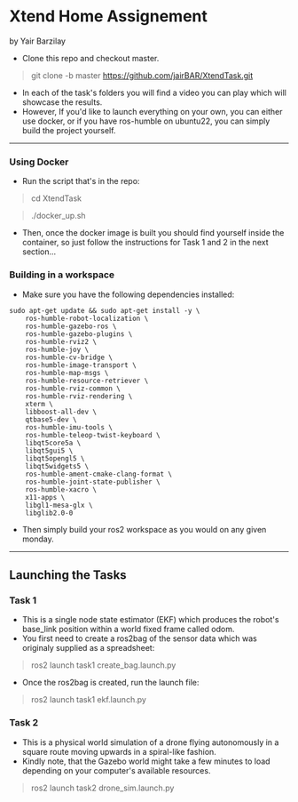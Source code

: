 # **Xtend Home Assignement** 
by Yair Barzilay

* Clone this repo and checkout master.
> git clone -b master https://github.com/jairBAR/XtendTask.git

* In each of the task's folders you will find a video you can play which will showcase the results. 
* However, If you'd like to launch everything on your own, you can either use docker, or if you have ros-humble on ubuntu22, you can simply build the project yourself.

---	

### Using Docker
* Run the script that's in the repo:
> cd XtendTask

> ./docker_up.sh

* Then, once the docker image is built you should find yourself inside the container, so just follow the instructions for Task 1 and 2 in the next section...

### Building in a workspace
* Make sure you have the following dependencies installed:
```
sudo apt-get update && sudo apt-get install -y \
    ros-humble-robot-localization \
    ros-humble-gazebo-ros \
    ros-humble-gazebo-plugins \
    ros-humble-rviz2 \
    ros-humble-joy \
    ros-humble-cv-bridge \
    ros-humble-image-transport \
    ros-humble-map-msgs \
    ros-humble-resource-retriever \
    ros-humble-rviz-common \
    ros-humble-rviz-rendering \
    xterm \
    libboost-all-dev \
    qtbase5-dev \
    ros-humble-imu-tools \
    ros-humble-teleop-twist-keyboard \
    libqt5core5a \
    libqt5gui5 \
    libqt5opengl5 \
    libqt5widgets5 \
    ros-humble-ament-cmake-clang-format \
    ros-humble-joint-state-publisher \
    ros-humble-xacro \
    x11-apps \
    libgl1-mesa-glx \
    libglib2.0-0
```


* Then simply build your ros2 workspace as you would on any given monday.

---
## Launching the Tasks

### Task 1
* This is a single node state estimator (EKF) which produces the robot's base_link position within a world fixed frame called odom.
* You first need to create a ros2bag of the sensor data which was originaly supplied as a spreadsheet:
> ros2 launch task1 create_bag.launch.py

* Once the ros2bag is created, run the launch file:
> ros2 launch task1 ekf.launch.py

### Task 2
* This is a physical world simulation of a drone flying autonomously in a square route moving upwards in a spiral-like fashion.
* Kindly note, that the Gazebo world might take a few minutes to load depending on your computer's available resources.
> ros2 launch task2 drone_sim.launch.py 
